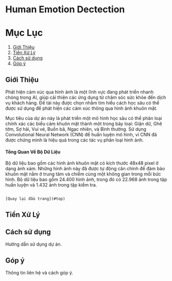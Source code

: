<a name="top"></a>
# Human Emotion Dectection


# Mục Lục
1. [Giới Thiệu](#giới-thiệu)
2. [Tiền Xử Lý](#tiền-xử-lý)
3. [Cách sử dụng](#cách-sử-dụng)
4. [Góp ý](#góp-ý)


## Giới Thiệu

Phát hiện cảm xúc qua hình ảnh là một lĩnh vực đang phát triển nhanh chóng trong AI, giúp cải thiện các ứng dụng từ chăm sóc sức khỏe đến dịch vụ khách hàng. Đề tài này được chọn nhằm tìm hiểu cách học sâu có thể được sử dụng để phát hiện các cảm xúc thông qua hình ảnh khuôn mặt.

Mục tiêu của dự án này là phát triển một mô hình học sâu có thể phân loại chính xác các biểu cảm khuôn mặt thành một trong bảy loại: Giận dữ, Ghê tởm, Sợ hãi, Vui vẻ, Buồn bã, Ngạc nhiên, và Bình thường. Sử dụng Convolutional Neural Network (CNN) để huấn luyện mô hình, vì CNN đã được chứng minh là hiệu quả trong các tác vụ phân loại hình ảnh.

#### Tổng Quan Về Bộ Dữ Liệu

Bộ dữ liệu bao gồm các hình ảnh khuôn mặt có kích thước 48x48 pixel ở dạng ảnh xám. Những hình ảnh này đã được tự động căn chỉnh để đảm bảo khuôn mặt nằm ở trung tâm và chiếm cùng một không gian trong mỗi bức hình. Bộ dữ liệu bao gồm 24.400 hình ảnh, trong đó có 22.968 ảnh trong tập huấn luyện và 1.432 ảnh trong tập kiểm tra.

                                                                                                                                                                                      [Quay lại đầu trang](#top)

## Tiền Xử Lý


## Cách sử dụng
Hướng dẫn sử dụng dự án.

## Góp ý
Thông tin liên hệ và cách góp ý.
